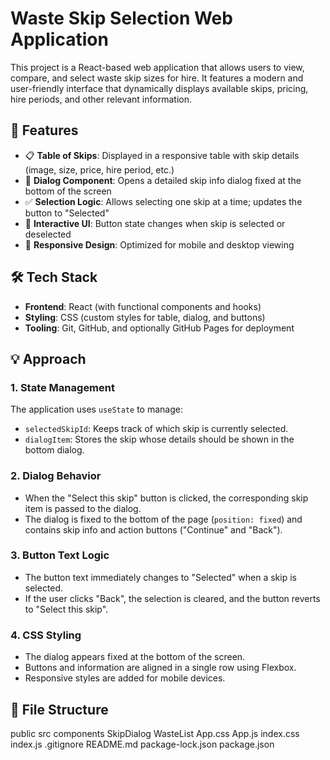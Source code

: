 # Waste Skip Selection Web Application

This project is a React-based web application that allows users to view, compare, and select waste skip sizes for hire. It features a modern and user-friendly interface that dynamically displays available skips, pricing, hire periods, and other relevant information.

## 🚀 Features

- 📋 **Table of Skips**: Displayed in a responsive table with skip details (image, size, price, hire period, etc.)
- 🧩 **Dialog Component**: Opens a detailed skip info dialog fixed at the bottom of the screen
- ✅ **Selection Logic**: Allows selecting one skip at a time; updates the button to "Selected"
- 🔁 **Interactive UI**: Button state changes when skip is selected or deselected
- 📱 **Responsive Design**: Optimized for mobile and desktop viewing

## 🛠️ Tech Stack

- **Frontend**: React (with functional components and hooks)
- **Styling**: CSS (custom styles for table, dialog, and buttons)
- **Tooling**: Git, GitHub, and optionally GitHub Pages for deployment

## 💡 Approach

### 1. **State Management**
The application uses `useState` to manage:
- `selectedSkipId`: Keeps track of which skip is currently selected.
- `dialogItem`: Stores the skip whose details should be shown in the bottom dialog.

### 2. **Dialog Behavior**
- When the "Select this skip" button is clicked, the corresponding skip item is passed to the dialog.
- The dialog is fixed to the bottom of the page (`position: fixed`) and contains skip info and action buttons ("Continue" and "Back").

### 3. **Button Text Logic**
- The button text immediately changes to "Selected" when a skip is selected.
- If the user clicks "Back", the selection is cleared, and the button reverts to "Select this skip".

### 4. **CSS Styling**
- The dialog appears fixed at the bottom of the screen.
- Buttons and information are aligned in a single row using Flexbox.
- Responsive styles are added for mobile devices.

## 📂 File Structure
public
src
  components
    SkipDialog
    WasteList
  App.css
  App.js
  index.css
  index.js
.gitignore
README.md
package-lock.json
package.json

